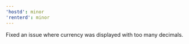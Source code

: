 ```yaml
---
'hostd': minor
'renterd': minor
---
```


Fixed an issue where currency was displayed with too many decimals.
